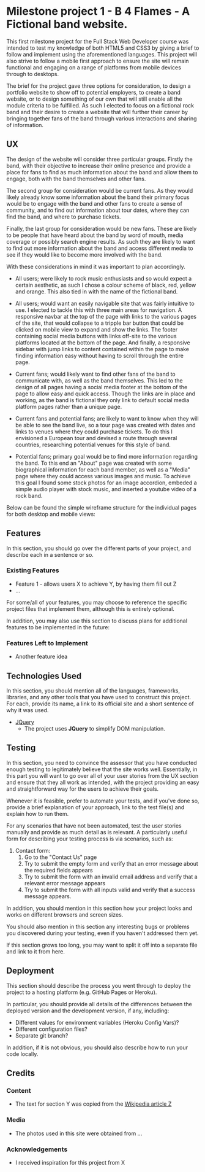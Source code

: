# Milestone project 1 - B 4 Flames - A Fictional band website.

This first milestone project for the Full Stack Web Developer course was intended to test my knowledge of both HTML5 and CSS3 by giving a brief to follow and implement using the 
aforementioned languages. This project will also strive to follow a mobile first approach to ensure the site will remain functional and engaging on a range of platforms from mobile 
devices through to desktops. 

The brief for the project gave three options for consideration, to design a portfolio website to show off to potential employers, to create a band website, or to design something of 
our own that will still enable all the module criteria to be fulfilled. As such I elected to focus on a fictional rock band and their desire to create a website that will further their 
career by bringing together fans of the band through various interactions and sharing of information.
 
## UX
 
The design of the website will consider three particular groups. Firstly the band, with their objective to increase their online presence and provide a place for fans to find as 
much information about the band and allow them to engage, both with the band themselves and other fans. 

The second group for consideration would be current fans. As they would likely already know some information about the band their primary focus would be to engage with the band and 
other fans to create a sense of community, and to find out information about tour dates, where they can find the band, and where to purchase tickets.

Finally, the last group for consideration would be new fans. These are likely to be people that have heard about the band by word of mouth, media coverage or possibly search engine results. 
As such they are likely to want to find out more information about the band and access different media to see if they would like to become more involved with the band.

With these considerations in mind it was important to plan accordingly.

- All users; were likely to rock music enthusiasts and so would expect a certain aesthetic, as such I chose a colour scheme of black, red, yellow and orange. This also tied in with the
name of the fictional band.

- All users; would want an easily navigable site that was fairly intuitive to use. I elected to tackle this with three main areas for navigation. A responsive navbar at the top of the 
page with links to the various pages of the site, that would collapse to a tripple bar button that could be clicked on mobile view to expand and show the links. The footer containing 
social media buttons with links off-site to the various platforms located at the bottom of the page. And finally, a responsive sidebar with jump links to content contained within the 
page to make finding information easy without having to scroll through the entire page.

- Current fans; would likely want to find other fans of the band to communicate with, as well as the band themselves. This led to the design of all pages having a social media footer 
at the bottom of the page to allow easy and quick access. Though the links are in place and working, as the band is fictional they only link to default social media platform pages rather 
than a unique page.

- Current fans and potential fans; are likely to want to know when they will be able to see the band live, so a tour page was created with dates and links to venues where they could 
purchase tickets. To do this I envisioned a European tour and devised a route through several countries, researching potential venues for this style of band.

- Potential fans; primary goal would be to find more information regarding the band. To this end an "About" page was created with some biographical information for each band member, as 
well as a "Media" page where they could access various images and music. To achieve this goal I found some stock photos for an image accordion, embeded a simple audio player with stock 
music, and inserted a youtube video of a rock band.

Below can be found the simple wireframe structure for the individual pages for both desktop and mobile views:



## Features

In this section, you should go over the different parts of your project, and describe each in a sentence or so.
 
### Existing Features
- Feature 1 - allows users X to achieve Y, by having them fill out Z
- ...

For some/all of your features, you may choose to reference the specific project files that implement them, although this is entirely optional.

In addition, you may also use this section to discuss plans for additional features to be implemented in the future:

### Features Left to Implement
- Another feature idea

## Technologies Used

In this section, you should mention all of the languages, frameworks, libraries, and any other tools that you have used to construct this project. For each, provide its name, a link to its official site and a short sentence of why it was used.

- [JQuery](https://jquery.com)
    - The project uses **JQuery** to simplify DOM manipulation.


## Testing

In this section, you need to convince the assessor that you have conducted enough testing to legitimately believe that the site works well. Essentially, in this part you will want to go over all of your user stories from the UX section and ensure that they all work as intended, with the project providing an easy and straightforward way for the users to achieve their goals.

Whenever it is feasible, prefer to automate your tests, and if you've done so, provide a brief explanation of your approach, link to the test file(s) and explain how to run them.

For any scenarios that have not been automated, test the user stories manually and provide as much detail as is relevant. A particularly useful form for describing your testing process is via scenarios, such as:

1. Contact form:
    1. Go to the "Contact Us" page
    2. Try to submit the empty form and verify that an error message about the required fields appears
    3. Try to submit the form with an invalid email address and verify that a relevant error message appears
    4. Try to submit the form with all inputs valid and verify that a success message appears.

In addition, you should mention in this section how your project looks and works on different browsers and screen sizes.

You should also mention in this section any interesting bugs or problems you discovered during your testing, even if you haven't addressed them yet.

If this section grows too long, you may want to split it off into a separate file and link to it from here.

## Deployment

This section should describe the process you went through to deploy the project to a hosting platform (e.g. GitHub Pages or Heroku).

In particular, you should provide all details of the differences between the deployed version and the development version, if any, including:
- Different values for environment variables (Heroku Config Vars)?
- Different configuration files?
- Separate git branch?

In addition, if it is not obvious, you should also describe how to run your code locally.


## Credits

### Content
- The text for section Y was copied from the [Wikipedia article Z](https://en.wikipedia.org/wiki/Z)

### Media
- The photos used in this site were obtained from ...

### Acknowledgements

- I received inspiration for this project from X
